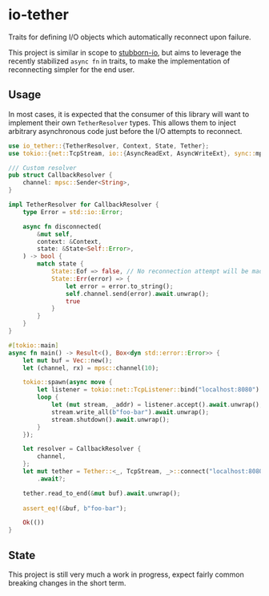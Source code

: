 # io-tether

Traits for defining I/O objects which automatically reconnect upon failure.

This project is similar in scope to [stubborn-io](https://github.com/craftytrickster/stubborn-io),
but aims to leverage the recently stabilized `async fn` in traits, to make the
implementation of reconnecting simpler for the end user.

## Usage

In most cases, it is expected that the consumer of this library will want to
implement their own `TetherResolver` types. This allows them to inject arbitrary
asynchronous code just before the I/O attempts to reconnect.

```rust
use io_tether::{TetherResolver, Context, State, Tether};
use tokio::{net::TcpStream, io::{AsyncReadExt, AsyncWriteExt}, sync::mpsc};

/// Custom resolver
pub struct CallbackResolver {
    channel: mpsc::Sender<String>,
}

impl TetherResolver for CallbackResolver {
    type Error = std::io::Error;

    async fn disconnected(
        &mut self,
        context: &Context,
        state: &State<Self::Error>,
    ) -> bool {
        match state {
            State::Eof => false, // No reconnection attempt will be made
            State::Err(error) => {
                let error = error.to_string();
                self.channel.send(error).await.unwrap();
                true
            }
        }
    }
}

#[tokio::main]
async fn main() -> Result<(), Box<dyn std::error::Error>> {
    let mut buf = Vec::new();
    let (channel, rx) = mpsc::channel(10);

	tokio::spawn(async move {
		let listener = tokio::net::TcpListener::bind("localhost:8080").await.unwrap();
		loop {
			let (mut stream, _addr) = listener.accept().await.unwrap();
			stream.write_all(b"foo-bar").await.unwrap();
			stream.shutdown().await.unwrap();
		}
	});

    let resolver = CallbackResolver {
        channel,
    };
    let mut tether = Tether::<_, TcpStream, _>::connect("localhost:8080", resolver)
        .await?;

    tether.read_to_end(&mut buf).await.unwrap();
	
	assert_eq!(&buf, b"foo-bar");

    Ok(())
}
```

## State

This project is still very much a work in progress, expect fairly common 
breaking changes in the short term. 

